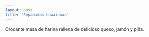 ```yaml
---
layout: post
title: 'Empanadas hawaianas'
---
```


Crocante masa de harina rellena de delicioso queso, jamón y piña.
